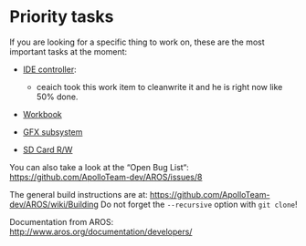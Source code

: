 # Priority tasks

If you are looking for a specific thing to work on, these are the most important tasks at the moment:

- [IDE controller](tasks/IDE.md):
  - ceaich took this work item to cleanwrite it and he is right now like 50% done.

- [Workbook](tasks/Workbook.md)

- [GFX subsystem](tasks/GFX-subsystem.md)

- [SD Card R/W](tasks/SD-card.md)

You can also take a look at the “Open Bug List“:
https://github.com/ApolloTeam-dev/AROS/issues/8

The general build instructions are at:
https://github.com/ApolloTeam-dev/AROS/wiki/Building
Do not forget the `--recursive` option with `git clone`!

Documentation from AROS:
http://www.aros.org/documentation/developers/
